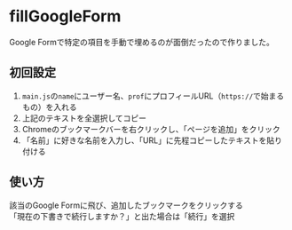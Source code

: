 # fillGoogleForm

Google Formで特定の項目を手動で埋めるのが面倒だったので作りました。  

## 初回設定
1. `main.js`の`name`にユーザー名、`prof`にプロフィールURL（`https://`で始まるもの）を入れる
1. 上記のテキストを全選択してコピー
1. Chromeのブックマークバーを右クリックし、「ページを追加」をクリック
1. 「名前」に好きな名前を入力し、「URL」に先程コピーしたテキストを貼り付ける

## 使い方
該当のGoogle Formに飛び、追加したブックマークをクリックする  
「現在の下書きで続行しますか？」と出た場合は「続行」を選択
